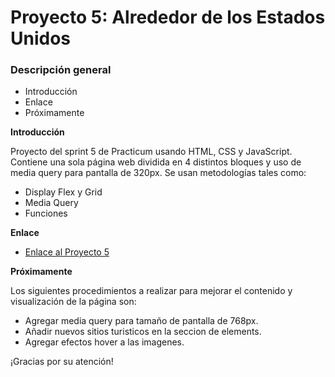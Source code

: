 # Proyecto 5: Alrededor de los Estados Unidos

### Descripción general

- Introducción
- Enlace
- Próximamente

**Introducción**

Proyecto del sprint 5 de Practicum usando HTML, CSS y JavaScript. Contiene una sola página web dividida en 4 distintos bloques y uso de media query para pantalla de 320px. Se usan metodologías tales como:

- Display Flex y Grid
- Media Query
- Funciones

**Enlace**

- [Enlace al Proyecto 5](https://carlosagc96.github.io/web_project_4_esp/)

**Próximamente**

Los siguientes procedimientos a realizar para mejorar el contenido y visualización de la página son:

- Agregar media query para tamaño de pantalla de 768px.
- Añadir nuevos sitios turisticos en la seccion de elements.
- Agregar efectos hover a las imagenes.

¡Gracias por su atención!
